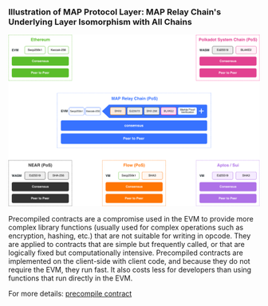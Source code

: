 
### Illustration of MAP Protocol Layer: MAP Relay Chain's Underlying Layer Isomorphism with All Chains

![](precompile.png)

Precompiled contracts are a compromise used in the EVM to provide more complex library functions (usually used for complex operations such as encryption, hashing, etc.) that are not suitable for writing in opcode. They are applied to contracts that are simple but frequently called, or that are logically fixed but computationally intensive. Precompiled contracts are implemented on the client-side with client code, and because they do not require the EVM, they run fast. It also costs less for developers than using functions that run directly in the EVM.

For more details: [precompile contract](https://docs.mapprotocol.io/develop/map-relay-chain/precompile-contract)
